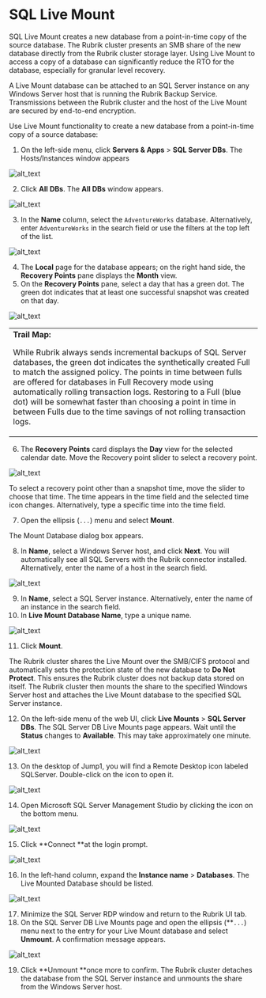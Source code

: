# SQL Live Mount

SQL Live Mount creates a new database from a point-in-time copy of the source database. The Rubrik cluster presents an SMB share of the new database directly from the Rubrik cluster storage layer. Using Live Mount to access a copy of a database can significantly reduce the RTO for the database, especially for granular level recovery. 	

A Live Mount database can be attached to an SQL Server instance on any Windows Server host that is running the Rubrik Backup Service. Transmissions between the Rubrik cluster and the host of the Live Mount are secured by end-to-end encryption.	

Use Live Mount functionality to create a new database from a point-in-time copy of a source database:

1. On the left-side menu, click **Servers & Apps** > **SQL Server DBs**.  The Hosts/Instances window appears

![alt_text](images/image62.png "image_tooltip")

2. Click **All** **DBs**. The **All DBs** window appears.

![alt_text](images/image63.png "image_tooltip")

3. In the **Name** column, select the `AdventureWorks` database. Alternatively, enter `AdventureWorks` in the search field or use the filters at the top left of the list. 

![alt_text](images/image64.png "image_tooltip")

4.  The **Local** page for the database appears; on the right hand side, the **Recovery Points** pane displays the **Month** view.
5. On the **Recovery Points** pane, select a day that has a green dot. The green dot indicates that at least one successful snapshot was created on that day.

![alt_text](images/image65.png "image_tooltip")

<table>
  <tr>
   <td><strong>Trail Map:</strong>

While Rubrik always sends incremental backups of SQL Server databases, the green dot indicates the synthetically created Full to match the assigned policy. The points in time between fulls are offered for databases in Full Recovery mode using automatically rolling transaction logs. Restoring to a Full (blue dot) will be somewhat faster than choosing a point in time in between Fulls due to the time savings of not rolling transaction logs.
   </td>
  </tr>
</table>

6. The **Recovery Points** card displays the **Day** view for the selected calendar date. Move the Recovery point slider to select a recovery point.

![alt_text](images/image66.png "image_tooltip")

   To select a recovery point other than a snapshot time, move the slider to choose that time. The time appears in the time field and the selected time icon changes. Alternatively, type a specific time into the time field.

7. Open the ellipsis (`...`) menu and select **Mount**. 

The Mount Database dialog box appears.

8. In **Name**, select a Windows Server host, and click **Next**. You will automatically see all SQL Servers with the Rubrik connector installed. Alternatively, enter the name of a host in the search field.

![alt_text](images/image67.png "image_tooltip")

9. In **Name**, select a SQL Server instance. Alternatively, enter the name of an instance in the search field.
10. In **Live Mount Database Name**, type a unique name.

![alt_text](images/image68.png "image_tooltip")

11. Click **Mount**.						

   The Rubrik cluster shares the Live Mount over the SMB/CIFS protocol and automatically sets the protection state of the new database to **Do Not Protect**. This ensures the Rubrik cluster does not backup data stored on itself. The Rubrik cluster then mounts the share to the specified Windows Server host and attaches the Live Mount database to the specified SQL Server instance.

12.  On the left-side menu of the web UI, click **Live Mounts** > **SQL Server DBs**. The SQL Server DB Live Mounts page appears. Wait until the **Status** changes to **Available**. This may take approximately one minute. 

![alt_text](images/image69.png "image_tooltip")

13. On the desktop of Jump1, you will find a Remote Desktop icon labeled SQLServer. Double-click on the icon to open it. 

![alt_text](images/image70.png "image_tooltip")

14. Open Microsoft SQL Server Management Studio by clicking the icon on the bottom menu.

![alt_text](images/image71.png "image_tooltip")

15. Click **Connect **at the login prompt. 

![alt_text](images/image72.png "image_tooltip")

16. In the left-hand column, expand the **Instance name** > **Databases**. The Live Mounted Database should be listed.

![alt_text](images/image73.png "image_tooltip")

17. Minimize the SQL Server RDP window and return to the Rubrik UI tab. 
18. On the SQL Server DB Live Mounts page and open the ellipsis (**<code>...</code></strong>) menu next to the entry for your Live Mount database and select <strong>Unmount</strong>. A confirmation message appears.

![alt_text](images/image74.png "image_tooltip")

19. Click **Unmount **once more to confirm. The Rubrik cluster detaches the database from the SQL Server instance and unmounts the share from the Windows Server host.